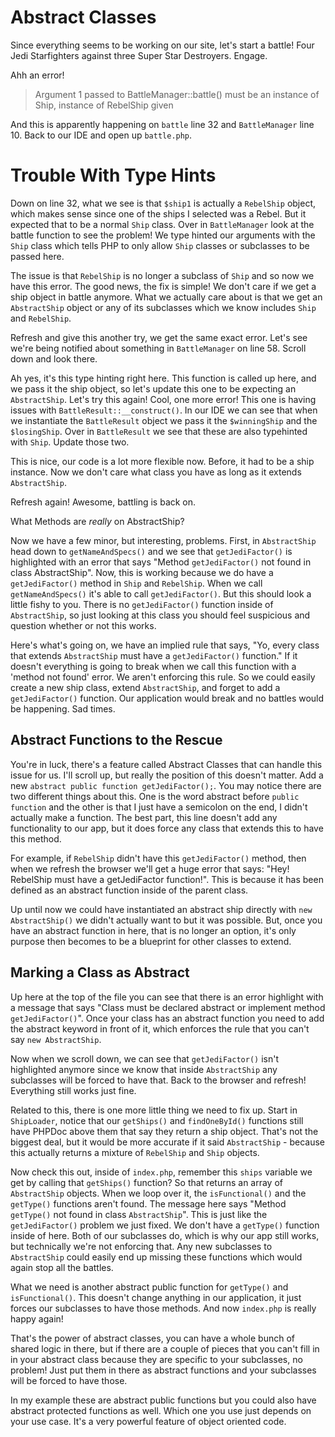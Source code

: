 # Abstract Classes

Since everything seems to be working on our site, let's start a battle!
Four Jedi Starfighters against three Super Star Destroyers. Engage.

Ahh an error!
 
> Argument 1 passed to BattleManager::battle() must be an instance of Ship, instance of RebelShip given

And this is apparently happening on `battle` line 32 and `BattleManager` 
line 10. Back to our IDE and open up `battle.php`. 

# Trouble With Type Hints

Down on line 32, what we see is that `$ship1` is actually a `RebelShip`
object, which makes sense since one of the ships I selected was a Rebel. But
it expected that to be a normal `Ship` class. Over in `BattleManager` look
at the battle function to see the problem! We type hinted our arguments with the
`Ship` class which tells PHP to only allow `Ship` classes or subclasses to be
passed here. 

The issue is that `RebelShip` is no longer a subclass of `Ship` and so now we have this
error. The good news, the fix is simple! We don't care if we get a ship object in battle anymore.
What we actually care about is that we get an `AbstractShip` object or any of its subclasses
which we know includes `Ship` and `RebelShip`. 

Refresh and give this another try, we get the same exact error. Let's see we're being
notified about something in `BattleManager` on line 58. Scroll down and look there.
 
Ah yes, it's this type hinting right here. This function is called up here, and we pass it the
ship object, so let's update this one to be expecting an `AbstractShip`. Let's try this again!
Cool, one more error! This one is having issues with `BattleResult::__construct()`. In our IDE
we can see that when we instantiate the `BattleResult` object we pass it the `$winningShip` and
the `$losingShip`. Over in `BattleResult` we see that these are also typehinted with `Ship`. 
Update those two. 
 
This is nice, our code is a lot more flexible now. Before, it had to be a ship instance. Now
we don't care what class you have as long as it extends `AbstractShip`. 

Refresh again! Awesome, battling is back on.

What Methods are *really* on AbstractShip?

Now we have a few minor, but interesting, problems. First, in `AbstractShip` head down to
`getNameAndSpecs()` and we see that `getJediFactor()` is highlighted with an error that says
"Method `getJediFactor()` not found in class AbstractShip". Now, this is working because we do have
a `getJediFactor()` method in `Ship` and `RebelShip`. When we call `getNameAndSpecs()` it's able to 
call `getJediFactor()`. But this should look a little fishy to you. There is no `getJediFactor()` 
function inside of `AbstractShip`, so just looking at this class you should feel suspicious and 
question whether or not this works. 

Here's what's going on, we have an implied rule that says, "Yo, every class that extends `AbstractShip`
must have a `getJediFactor()` function." If it doesn't everything is going to break when we call this
function with a 'method not found' error. We aren't enforcing this rule. So we could easily create a new 
ship class, extend `AbstractShip`, and forget to add a `getJediFactor()` function. Our application would 
break and no battles would be happening. Sad times. 

## Abstract Functions to the Rescue

You're in luck, there's a feature called Abstract Classes that can handle this issue for us. I'll scroll
up, but really the position of this doesn't matter. Add a new `abstract public function getJediFactor();`.
You may notice there are two different things about this. One is the word abstract before `public function`
and the other is that I just have a semicolon on the end, I didn't actually make a function. The best part, 
this line doesn't add any functionality to our app, but it does force any class that extends this
to have this method. 

For example, if `RebelShip` didn't have this `getJediFactor()` method, then when we refresh the browser
we'll get a huge error that says: "Hey! RebelShip must have a getJediFactor function!". This is because 
it has been defined as an abstract function inside of the parent class.

Up until now we could have instantiated an abstract ship directly with `new AbstractShip()` we didn't
actually want to but it was possible. But, once you have an abstract function in here, that is no longer 
an option, it's only purpose then becomes to be a blueprint for other classes to extend.

## Marking a Class as Abstract

Up here at the top of the file you can see that there is an error highlight with a message that says
"Class must be declared abstract or implement method `getJediFactor()`". Once your class has an
abstract function you need to add the abstract keyword in front of it, which enforces the rule that
you can't say `new AbstractShip`. 

Now when we scroll down, we can see that `getJediFactor()` isn't highlighted anymore since we know that
inside `AbstractShip` any subclasses will be forced to have that. Back to the browser and refresh! 
Everything still works just fine.

Related to this, there is one more little thing we need to fix up. Start in `ShipLoader`, notice that our
`getShips()` and `findOneById()` functions still have PHPDoc above them that say they return a ship object.
That's not the biggest deal, but it would be more accurate if it said `AbstractShip` - because this actually
returns a mixture of `RebelShip` and `Ship` objects.

Now check this out, inside of `index.php`, remember this `ships` variable we get by calling that `getShips()` 
function? So that returns an array of `AbstractShip` objects. When we loop over it, the `isFunctional()` and 
the `getType()` functions aren't found. The message here says "Method `getType()` not found in class `AbstractShip`".
This is just like the `getJediFactor()` problem we just fixed. We don't have a `getType()` function inside of here.
Both of our subclasses do, which is why our app still works, but technically we're not enforcing that. Any new
subclasses to `AbstractShip` could easily end up missing these functions which would again stop all the battles.

What we need is another abstract public function for `getType()` and `isFunctional()`. This doesn't change anything
in our application, it just forces our subclasses to have those methods. And now `index.php` is really happy again!

That's the power of abstract classes, you can have a whole bunch of shared logic in there, but if there are a
couple of pieces that you can't fill in in your abstract class because they are specific to your subclasses,
no problem! Just put them in there as abstract functions and your subclasses will be forced to have those.
 
In my example these are abstract public functions but you could also have abstract protected functions as well.
Which one you use just depends on your use case. It's a very powerful feature of object oriented code.
